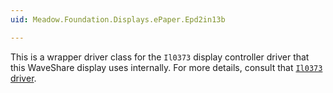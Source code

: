 ```yaml
---
uid: Meadow.Foundation.Displays.ePaper.Epd2in13b

---
```


This is a wrapper driver class for the `Il0373` display controller driver that this WaveShare display uses internally. For more details, consult that [`Il0373` driver](/docs/api/Meadow.Foundation/Meadow.Foundation.Displays.Il0373.html).
